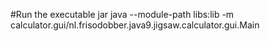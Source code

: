 #Run the executable jar
java --module-path libs:lib -m calculator.gui/nl.frisodobber.java9.jigsaw.calculator.gui.Main